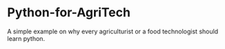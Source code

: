 # Python-for-AgriTech
A simple example on why every agriculturist or a food technologist should learn python.
